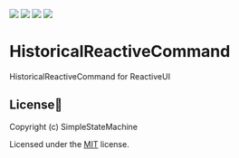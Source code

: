 [![](https://img.shields.io/github/stars/RomanSoloweow/HistoricalReactiveCommand)](https://github.com/RomanSoloweow/HistoricalReactiveCommand) [![](https://img.shields.io/github/license/RomanSoloweow/HistoricalReactiveCommand)](https://github.com/RomanSoloweow/HistoricalReactiveCommand) [![](https://img.shields.io/github/languages/code-size/RomanSoloweow/HistoricalReactiveCommand)](https://github.com/RomanSoloweow/HistoricalReactiveCommand) 
 ![]( https://img.shields.io/github/last-commit/RomanSoloweow/HistoricalReactiveCommand/master)
# HistoricalReactiveCommand
HistoricalReactiveCommand for ReactiveUI

## License📑

Copyright (c) SimpleStateMachine

Licensed under the [MIT](LICENSE) license.
